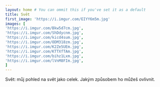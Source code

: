 ```yaml
---
layout: home # You can ommit this if you've set it as a default
title: Svět
first_image: 'https://i.imgur.com/EIYY6m5m.jpg'
images: [
'https://i.imgur.com/Bkw5d7cm.jpg',
'https://i.imgur.com/ShDdycnm.jpg',
'https://i.imgur.com/kicd4sum.jpg',
'https://i.imgur.com/ODM318zm.jpg',
'https://i.imgur.com/K2Ze5UEm.jpg',
'https://i.imgur.com/KTTXfTAm.jpg',
'https://i.imgur.com/bihz1Lxm.jpg',
'https://i.imgur.com/lVnM8FIm.jpg',
]
---
```


Svět: můj pohled na svět jako celek. Jakým způsobem ho můžeš ovlivnit.
